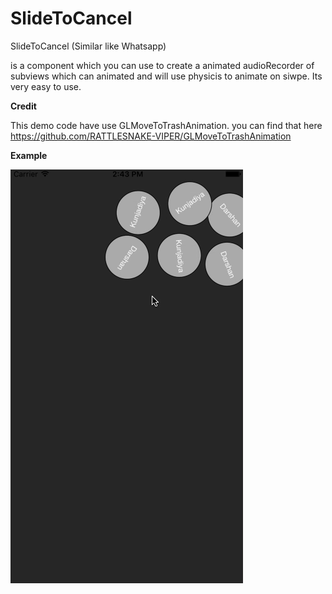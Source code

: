 # SlideToCancel
SlideToCancel (Similar like Whatsapp)

is a component which you can use to create a animated audioRecorder of subviews which can animated and will use physicis to animate on siwpe.
Its very easy to use.
        
**Credit**

This demo code have use GLMoveToTrashAnimation. you can find that here https://github.com/RATTLESNAKE-VIPER/GLMoveToTrashAnimation

**Example**

![See Example](https://raw.githubusercontent.com/DarshanKunjadiya1994/AppleMusicAnimation/master/AppleMusicAnimation/AppleMusicAnimation.gif)
